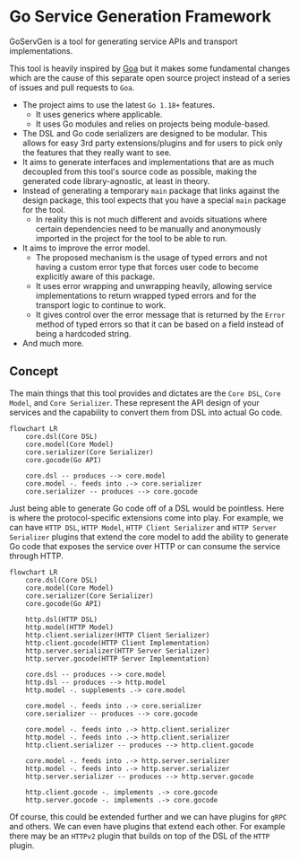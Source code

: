 # Go Service Generation Framework

GoServGen is a tool for generating service APIs and transport implementations.

This tool is heavily inspired by [Goa](https://github.com/goadesign/goa) but it makes some fundamental changes which are the cause of this separate open source project instead of a series of issues and pull requests to `Goa`.

* The project aims to use the latest `Go 1.18+` features.
    * It uses generics where applicable.
    * It uses Go modules and relies on projects being module-based.
* The DSL and Go code serializers are designed to be modular. This allows for
  easy 3rd party extensions/plugins and for users to pick only the features
  that they really want to see.
* It aims to generate interfaces and implementations that are as much decoupled
  from this tool's source code as possible, making the generated code
  library-agnostic, at least in theory.
* Instead of generating a temporary `main` package that links against the design
  package, this tool expects that you have a special `main` package for the tool.
    * In reality this is not much different and avoids situations where certain
      dependencies need to be manually and anonymously imported in the project
      for the tool to be able to run.
* It aims to improve the error model.
    * The proposed mechanism is the usage of typed errors and not having a
      custom error type that forces user code to become explicitly aware of
      this package.
    * It uses error wrapping and unwrapping heavily, allowing service
      implementations to return wrapped typed errors and for the transport
      logic to continue to work.
    * It gives control over the error message that is returned by the
      `Error` method of typed errors so that it can be based on a field
      instead of being a hardcoded string.
* And much more.

## Concept

The main things that this tool provides and dictates are the `Core DSL`, `Core Model`, and `Core Serializer`. These represent the API design of your services and the capability to convert them from DSL into actual Go code.

```mermaid
flowchart LR
    core.dsl(Core DSL)
    core.model(Core Model)
    core.serializer(Core Serializer)
    core.gocode(Go API)

    core.dsl -- produces --> core.model
    core.model -. feeds into .-> core.serializer
    core.serializer -- produces --> core.gocode
```

Just being able to generate Go code off of a DSL would be pointless. Here is
where the protocol-specific extensions come into play. For example, we can have
`HTTP DSL`, `HTTP Model`, `HTTP Client Serializer` and `HTTP Server Serializer`
plugins that extend the core model to add the ability to generate Go code that
exposes the service over HTTP or can consume the service through HTTP.


```mermaid
flowchart LR
    core.dsl(Core DSL)
    core.model(Core Model)
    core.serializer(Core Serializer)
    core.gocode(Go API)

    http.dsl(HTTP DSL)
    http.model(HTTP Model)
    http.client.serializer(HTTP Client Serializer)
    http.client.gocode(HTTP Client Implementation)
    http.server.serializer(HTTP Server Serializer)
    http.server.gocode(HTTP Server Implementation)

    core.dsl -- produces --> core.model
    http.dsl -- produces --> http.model
    http.model -. supplements .-> core.model

    core.model -. feeds into .-> core.serializer
    core.serializer -- produces --> core.gocode

    core.model -. feeds into .-> http.client.serializer
    http.model -. feeds into .-> http.client.serializer
    http.client.serializer -- produces --> http.client.gocode

    core.model -. feeds into .-> http.server.serializer
    http.model -. feeds into .-> http.server.serializer
    http.server.serializer -- produces --> http.server.gocode

    http.client.gocode -. implements .-> core.gocode
    http.server.gocode -. implements .-> core.gocode
```

Of course, this could be extended further and we can have plugins for `gRPC` and
others. We can even have plugins that extend each other. For example there may
be an `HTTPv2` plugin that builds on top of the DSL of the `HTTP` plugin.
